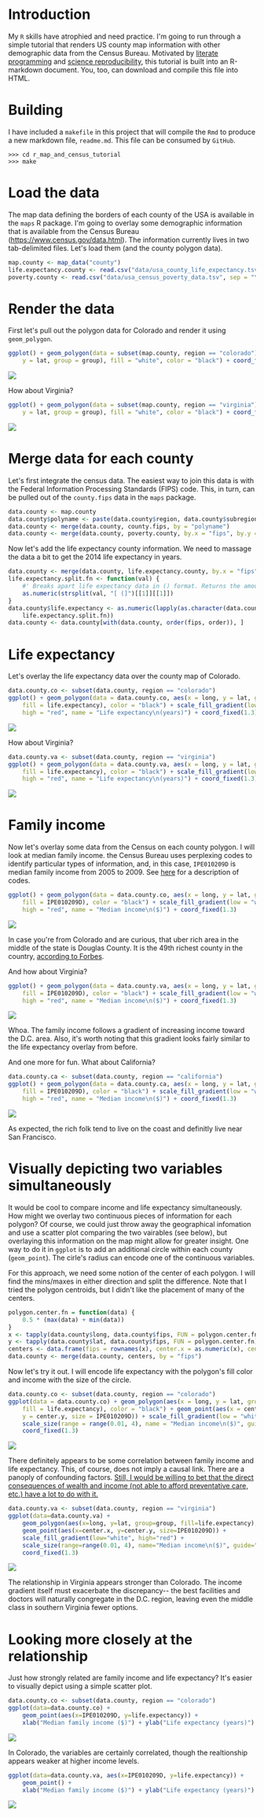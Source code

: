 Introduction
============

My `R` skills have atrophied and need practice. I'm going to run through a simple tutorial that renders US county map information with other demographic data from the Census Bureau. Motivated by [literate programming](https://en.wikipedia.org/wiki/Literate_programming) and [science reproducibility](http://kbroman.org/knitr_knutshell/pages/reproducible.html), this tutorial is built into an R-markdown document. You, too, can download and compile this file into HTML.

Building
========

I have included a `makefile` in this project that will compile the `Rmd` to produce a new markdown file, `readme.md`. This file can be consumed by `GitHub`.

    >>> cd r_map_and_census_tutorial
    >>> make

Load the data
=============

The map data defining the borders of each county of the USA is available in the `maps` R package. I'm going to overlay some demographic information that is available from the Census Bureau (<https://www.census.gov/data.html>). The information currently lives in two tab-delimited files. Let's load them (and the county polygon data).

``` r
map.county <- map_data("county")
life.expectancy.county <- read.csv("data/usa_county_life_expectancy.tsv", sep = "\t")
poverty.county <- read.csv("data/usa_census_poverty_data.tsv", sep = "\t")
```

Render the data
===============

First let's pull out the polygon data for Colorado and render it using `geom_polygon`.

``` r
ggplot() + geom_polygon(data = subset(map.county, region == "colorado"), aes(x = long, 
    y = lat, group = group), fill = "white", color = "black") + coord_fixed(1.3)
```

![](readme_files/figure-markdown_github/unnamed-chunk-3-1.png)

How about Virginia?

``` r
ggplot() + geom_polygon(data = subset(map.county, region == "virginia"), aes(x = long, 
    y = lat, group = group), fill = "white", color = "black") + coord_fixed(1.3)
```

![](readme_files/figure-markdown_github/unnamed-chunk-4-1.png)

Merge data for each county
==========================

Let's first integrate the census data. The easiest way to join this data is with the Federal Information Processing Standards (FIPS) code. This, in turn, can be pulled out of the `county.fips` data in the `maps` package.

``` r
data.county <- map.county
data.county$polyname <- paste(data.county$region, data.county$subregion, sep = ",")
data.county <- merge(data.county, county.fips, by = "polyname")
data.county <- merge(data.county, poverty.county, by.x = "fips", by.y = "STCOU")
```

Now let's add the life expectancy county information. We need to massage the data a bit to get the 2014 life expectancy in years.

``` r
data.county <- merge(data.county, life.expectancy.county, by.x = "fips", by.y = "FIPS")
life.expectancy.split.fn <- function(val) {
    #' Breaks apart life expectancy data in () format. Returns the amount in years (as int).
    as.numeric(strsplit(val, "[ (]")[[1]][[1]])
}
data.county$life.expectancy <- as.numeric(lapply(as.character(data.county$Life.expectancy..2014.), 
    life.expectancy.split.fn))
data.county <- data.county[with(data.county, order(fips, order)), ]
```

Life expectancy
===============

Let's overlay the life expectancy data over the county map of Colorado.

``` r
data.county.co <- subset(data.county, region == "colorado")
ggplot() + geom_polygon(data = data.county.co, aes(x = long, y = lat, group = group, 
    fill = life.expectancy), color = "black") + scale_fill_gradient(low = "white", 
    high = "red", name = "Life expectancy\n(years)") + coord_fixed(1.3)
```

![](readme_files/figure-markdown_github/unnamed-chunk-7-1.png)

How about Virginia?

``` r
data.county.va <- subset(data.county, region == "virginia")
ggplot() + geom_polygon(data = data.county.va, aes(x = long, y = lat, group = group, 
    fill = life.expectancy), color = "black") + scale_fill_gradient(low = "white", 
    high = "red", name = "Life expectancy\n(years)") + coord_fixed(1.3)
```

![](readme_files/figure-markdown_github/unnamed-chunk-8-1.png)

Family income
=============

Now let's overlay some data from the Census on each county polygon. I will look at median family income. the Census Bureau uses perplexing codes to identify particular types of information, and, in this case, `IPE010209D` is median family income from 2005 to 2009. See [here](https://www.google.com/url?sa=t&rct=j&q=&esrc=s&source=web&cd=1&cad=rja&uact=8&ved=0ahUKEwjj-amL7vDVAhVosVQKHdPaBZoQFggoMAA&url=https%3A%2F%2Fwww2.census.gov%2Fprod2%2Fstatcomp%2Fusac%2Fexcel%2FMastdata.xls&usg=AFQjCNHC1_72lon8BFGirHvp2iynhgvMgQ) for a description of codes.

``` r
ggplot() + geom_polygon(data = data.county.co, aes(x = long, y = lat, group = group, 
    fill = IPE010209D), color = "black") + scale_fill_gradient(low = "white", 
    high = "red", name = "Median income\n($)") + coord_fixed(1.3)
```

![](readme_files/figure-markdown_github/unnamed-chunk-9-1.png)

In case you're from Colorado and are curious, that uber rich area in the middle of the state is Douglas County. It is the 49th richest county in the country, [according to Forbes](https://www.forbes.com/pictures/mdg45gkhk/douglas-county-colorado/#49c1030d4b2b).

And how about Virginia?

``` r
ggplot() + geom_polygon(data = data.county.va, aes(x = long, y = lat, group = group, 
    fill = IPE010209D), color = "black") + scale_fill_gradient(low = "white", 
    high = "red", name = "Median income\n($)") + coord_fixed(1.3)
```

![](readme_files/figure-markdown_github/unnamed-chunk-10-1.png)

Whoa. The family income follows a gradient of increasing income toward the D.C. area. Also, it's worth noting that this gradient looks fairly similar to the life expectancy overlay from before.

And one more for fun. What about California?

``` r
data.county.ca <- subset(data.county, region == "california")
ggplot() + geom_polygon(data = data.county.ca, aes(x = long, y = lat, group = group, 
    fill = IPE010209D), color = "black") + scale_fill_gradient(low = "white", 
    high = "red", name = "Median income\n($)") + coord_fixed(1.3)
```

![](readme_files/figure-markdown_github/unnamed-chunk-11-1.png)

As expected, the rich folk tend to live on the coast and definitly live near San Francisco.

Visually depicting two variables simultaneously
===============================================

It would be cool to compare income and life expectancy simultaneously. How might we overlay two continuous pieces of information for each polygon? Of course, we could just throw away the geographical infomation and use a scatter plot comparing the two vairables (see below), but overlaying this information on the map might allow for greater insight. One way to do it in `ggplot` is to add an additional circle within each county (`geom_point`). The cirle's radius can encode one of the continuous variables.

For this approach, we need some notion of the center of each polygon. I will find the mins/maxes in either direction and split the difference. Note that I tried the polygon centroids, but I didn't like the placement of many of the centers.

``` r
polygon.center.fn = function(data) {
    0.5 * (max(data) + min(data))
}
x <- tapply(data.county$long, data.county$fips, FUN = polygon.center.fn)
y <- tapply(data.county$lat, data.county$fips, FUN = polygon.center.fn)
centers <- data.frame(fips = rownames(x), center.x = as.numeric(x), center.y = as.numeric(y))
data.county <- merge(data.county, centers, by = "fips")
```

Now let's try it out. I will encode life expectancy with the polygon's fill color and income with the size of the circle.

``` r
data.county.co <- subset(data.county, region == "colorado")
ggplot(data = data.county.co) + geom_polygon(aes(x = long, y = lat, group = group, 
    fill = life.expectancy), color = "black") + geom_point(aes(x = center.x, 
    y = center.y, size = IPE010209D)) + scale_fill_gradient(low = "white", high = "red") + 
    scale_size(range = range(0.01, 4), name = "Median income\n($)", guide = "legend") + 
    coord_fixed(1.3)
```

![](readme_files/figure-markdown_github/unnamed-chunk-13-1.png)

There definitely appears to be some correlation between family income and life expectancy. This, of course, does not imply a causal link. There are a panoply of confounding factors. [Still, I would be willing to bet that the direct consequences of wealth and income (not able to afford preventative care, etc.) have a lot to do with it.](https://www.washingtonpost.com/news/wonk/wp/2015/09/18/the-government-is-spending-more-to-help-rich-seniors-than-poor-ones/?utm_term=.f63aa83c9410)

``` r
data.county.va <- subset(data.county, region == "virginia")
ggplot(data=data.county.va) +
    geom_polygon(aes(x=long, y=lat, group=group, fill=life.expectancy), color="black") +
    geom_point(aes(x=center.x, y=center.y, size=IPE010209D)) +
    scale_fill_gradient(low="white", high="red") +
    scale_size(range=range(0.01, 4), name="Median income\n($)", guide="legend") +
    coord_fixed(1.3)    
```

![](readme_files/figure-markdown_github/unnamed-chunk-14-1.png)

The relationship in Virginia appears stronger than Colorado. The income gradient itself must exacerbate the discrepancy-- the best facilities and doctors will naturally congregate in the D.C. region, leaving even the middle class in southern Virginia fewer options.

Looking more closely at the relationship
========================================

Just how strongly related are family income and life expectancy? It's easier to visually depict using a simple scatter plot.

``` r
data.county.co <- subset(data.county, region == "colorado")
ggplot(data=data.county.co) +
    geom_point(aes(x=IPE010209D, y=life.expectancy)) +
    xlab("Median family income ($)") + ylab("Life expectancy (years)")
```

![](readme_files/figure-markdown_github/unnamed-chunk-15-1.png)

In Colorado, the variables are certainly correlated, though the realtionship appears weaker at higher income levels.

``` r
ggplot(data=data.county.va, aes(x=IPE010209D, y=life.expectancy)) +
    geom_point() +
    xlab("Median family income ($)") + ylab("Life expectancy (years)")
```

![](readme_files/figure-markdown_github/unnamed-chunk-16-1.png)
